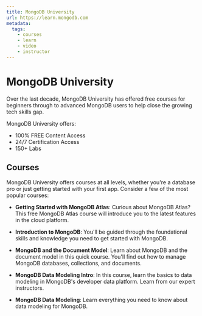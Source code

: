 ```yaml
---
title: MongoDB University
url: https://learn.mongodb.com
metadata:
  tags:
    - courses
    - learn
    - video
    - instructor
---
```


# MongoDB University

Over the last decade, MongoDB University has offered free courses for beginners
through to advanced MongoDB users to help close the growing tech skills gap.

MongoDB University offers:

- 100% FREE Content Access
- 24/7 Certification Access
- 150+ Labs

## Courses

MongoDB University offers courses at all levels, whether you're a database pro
or just getting started with your first app. Consider a few of the most popular
courses:

- **Getting Started with MongoDB Atlas**: Curious about MongoDB Atlas? This free MongoDB Atlas course will introduce you to the latest features in the cloud platform.

- **Introduction to MongoDB**: You'll be guided through the foundational skills and knowledge you need to get started with MongoDB.

- **MongoDB and the Document Model**: Learn about MongoDB and the document model in this quick course. You'll find out how to manage MongoDB databases, collections, and documents.

- **MongoDB Data Modeling Intro**: In this course, learn the basics to data modeling in MongoDB's developer data platform. Learn from our expert instructors.

- **MongoDB Data Modeling**: Learn everything you need to know about data modeling for MongoDB.
